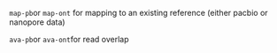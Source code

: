 ```map-pb```or ```map-ont``` for mapping to an existing reference (either pacbio or nanopore data)

```ava-pb```or ```ava-ont```for read overlap

